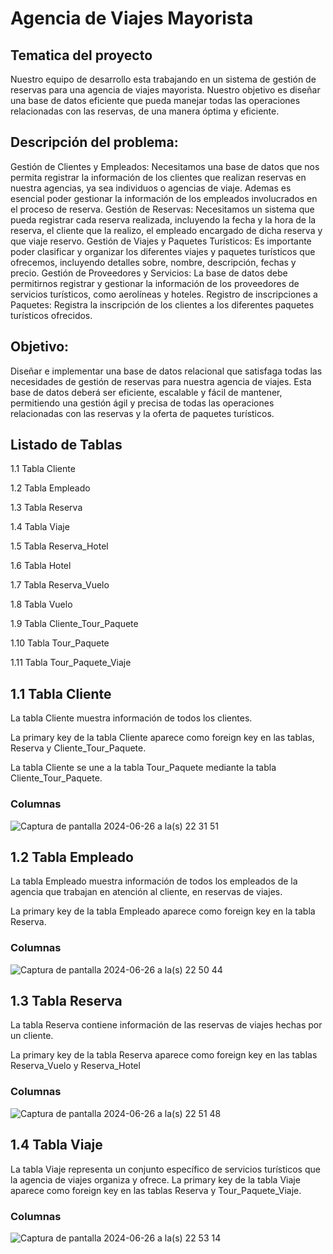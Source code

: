 # Agencia de Viajes Mayorista

## Tematica del proyecto

Nuestro equipo de desarrollo esta trabajando en un sistema de gestión de reservas para una agencia de viajes mayorista. Nuestro objetivo es diseñar una base de datos eficiente que pueda manejar todas las operaciones relacionadas con las reservas, de una manera óptima y eficiente.

## Descripción del problema:

Gestión de Clientes y Empleados: Necesitamos una base de datos que nos permita registrar la información de los clientes que realizan reservas en nuestra agencias, ya sea individuos o agencias de viaje. Ademas es esencial poder gestionar la información de los empleados involucrados en el proceso de reserva.
Gestión de Reservas: Necesitamos un sistema que pueda registrar cada reserva realizada, incluyendo la fecha y la hora de la reserva, el cliente que la realizo, el empleado encargado de dicha reserva y que viaje reservo.
Gestión de Viajes y Paquetes Turísticos: Es importante poder clasificar y organizar los diferentes viajes y paquetes turísticos que ofrecemos, incluyendo detalles sobre, nombre, descripción, fechas y precio.
Gestión de Proveedores y Servicios: La base de datos debe permitirnos registrar y gestionar la información de los proveedores de servicios turísticos, como aerolíneas y hoteles.
Registro de inscripciones a Paquetes: Registra la inscripción de los clientes a los diferentes paquetes turísticos ofrecidos.

## Objetivo:
Diseñar e implementar una base de datos relacional que satisfaga todas las necesidades de gestión de reservas para nuestra agencia de viajes. Esta base de datos deberá ser eficiente, escalable y fácil de mantener, permitiendo una gestión ágil y precisa de todas las operaciones relacionadas con las reservas y la oferta de paquetes turísticos.


## Listado de Tablas

1.1 Tabla Cliente

1.2 Tabla Empleado

1.3 Tabla Reserva

1.4 Tabla Viaje

1.5 Tabla Reserva_Hotel

1.6 Tabla Hotel

1.7 Tabla Reserva_Vuelo

1.8 Tabla Vuelo

1.9 Tabla Cliente_Tour_Paquete

1.10 Tabla Tour_Paquete

1.11 Tabla Tour_Paquete_Viaje






## 1.1 Tabla Cliente

La tabla Cliente muestra información de todos los clientes.

La primary key de la tabla Cliente aparece como foreign key en las tablas, Reserva y Cliente_Tour_Paquete.

La tabla Cliente se une a la tabla Tour_Paquete mediante la tabla Cliente_Tour_Paquete.

### Columnas

![Captura de pantalla 2024-06-26 a la(s) 22 31 51](https://github.com/MartinMasde/proyecto-agencia-viajes-masdeayala/assets/132627081/86cef600-538c-40fd-afec-b669a1d250e5)


## 1.2 Tabla Empleado

La tabla Empleado muestra información de todos los empleados de la agencia que trabajan en atención al cliente, en reservas de viajes.

La primary key de la tabla Empleado aparece como foreign key en la tabla Reserva.

### Columnas

![Captura de pantalla 2024-06-26 a la(s) 22 50 44](https://github.com/MartinMasde/proyecto-agencia-viajes-masdeayala/assets/132627081/6cf17845-6e99-4fa6-96ae-34d0eb6a3d50)



## 1.3 Tabla Reserva

La tabla Reserva contiene información de las reservas de viajes hechas por un cliente.

La primary key de la tabla Reserva aparece como foreign key en las tablas Reserva_Vuelo y Reserva_Hotel

### Columnas

![Captura de pantalla 2024-06-26 a la(s) 22 51 48](https://github.com/MartinMasde/proyecto-agencia-viajes-masdeayala/assets/132627081/17062a62-a90a-4a88-a6e9-a4d893680735)



## 1.4 Tabla Viaje

La tabla Viaje representa un conjunto específico de servicios turísticos que la agencia de viajes organiza y ofrece.
La primary key de la tabla Viaje aparece como foreign key en las tablas Reserva y Tour_Paquete_Viaje.

### Columnas

![Captura de pantalla 2024-06-26 a la(s) 22 53 14](https://github.com/MartinMasde/proyecto-agencia-viajes-masdeayala/assets/132627081/eb6542ad-46bb-4532-b8f2-f13242bcc377)



